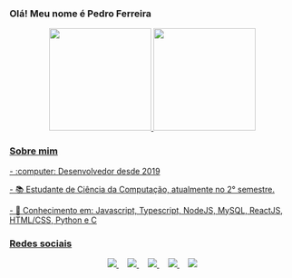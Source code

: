 ### Olá! Meu nome é Pedro Ferreira
<div align="center">
<a href="https://github.com/PedroHenriqueFerreira">
<img height="180em" src="https://github-readme-stats.vercel.app/api/top-langs/?username=PedroHenriqueFerreira&layout=compact&langs_count=7&theme=dracula"/>
<img height="180em" src="https://github-readme-stats.vercel.app/api?username=PedroHenriqueFerreira&show_icons=true&theme=dracula&include_all_commits=true&count_private=true"/>
</div>
  
### Sobre mim
<div style="display: inline_block"  >
<p> - :computer: Desenvolvedor desde 2019</p>
<p> - 📚 Estudante de Ciência da Computação, atualmente no 2° semestre. </p>
<p> - 🎯 Conhecimento em: Javascript, Typescript, NodeJS, MySQL, ReactJS, HTML/CSS, Python e C </p>   
  
### Redes sociais
<p align="center">
    <a href="https://www.youtube.com/@pedroh-fferreira" target="_blank">
      <img src="https://img.shields.io/badge/YouTube-FF0000?style=for-the-badge&logo=youtube&logoColor=white" target="_blank">
    </a>
    &nbsp;&nbsp;&nbsp;
    <a href="https://www.instagram.com/ph.fferreira" target="_blank">
        <img src="https://img.shields.io/badge/instagram-%23E4405F?style=for-the-badge&logo=instagram&logoColor=white&link=mailto:https://www.linkedin.com/in/ph-fferreira">
    </a>
    &nbsp;&nbsp;&nbsp;
    <a href="mailto:HPedro09062004@gmail.com" target="_blank">
        <img src="https://img.shields.io/badge/gmail-D14836?&style=for-the-badge&logo=gmail&logoColor=white&link=mailto:HPedro09062004@gmail.com">
    </a>
    &nbsp;&nbsp;&nbsp;
    <a href="https://www.linkedin.com/in/ph-fferreira" target="_blank">
        <img src="https://img.shields.io/badge/linkedin-%230077B5.svg?&style=for-the-badge&logo=linkedin&logoColor=white&link=mailto:https://www.linkedin.com/in/ph-fferreira">
    </a>
    &nbsp;&nbsp;&nbsp;
    <a href="https://github.com/PedroHenriqueFerreira" target="_blank">
        <img  src="https://img.shields.io/badge/github-%23100000.svg?&style=for-the-badge&logo=github&logoColor=white&link=mailto:https://github.com/PedroHenriqueFerreira">
    </a>
</p>

